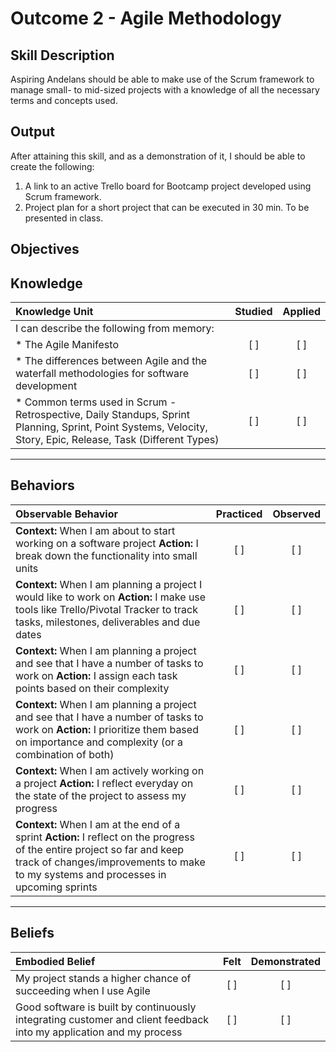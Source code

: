 # Outcome 2 - Agile Methodology

**Skill Description**
----------
Aspiring Andelans should be able to make use of the Scrum framework to manage small- to mid-sized projects with a knowledge of all the necessary terms and concepts used.


**Output**
----------
After attaining this skill, and as a demonstration of it, I should be able to create the following:

1. A link to an active Trello board for Bootcamp project developed using Scrum framework.
2. Project plan for a short project that can be executed in 30 min. To be presented in class.


**Objectives**
----------

## **Knowledge**


| Knowledge Unit   |      Studied      | Applied |
|:-------------|:------------------:|:--------:|
| I can describe the following from memory: | | |
| * The Agile Manifesto | [ ] | [ ]  |
| * The differences between Agile and the waterfall methodologies for software development |   [ ]   |   [ ] |
| * Common terms used in Scrum - Retrospective, Daily Standups, Sprint Planning, Sprint, Point Systems, Velocity, Story, Epic, Release, Task (Different Types) | [ ] |    [ ] |


----------


## **Behaviors**

| Observable Behavior   |      Practiced      | Observed |
|:-------------|:------------------:|:--------:|
| **Context:** When I am about to start working on a software project  **Action:** I break down the functionality into small units | [ ] | [ ]  |
| **Context:** When I am planning a project I would like to work on **Action:** I make use tools like Trello/Pivotal Tracker to track tasks, milestones, deliverables and due dates | [ ] |    [ ] |
| **Context:** When I am planning a project and see that I have a number of tasks to work on **Action:** I assign each task points based on their complexity |   [ ]   |   [ ] |
| **Context:** When I am planning a project and see that I have a number of tasks to work on **Action:** I prioritize them based on importance and complexity (or a combination of both) | [ ] |    [ ] |
| **Context:** When I am actively working on a project **Action:** I reflect everyday on the state of the project to assess my progress | [ ] |    [ ] |
| **Context:** When I am at the end of a sprint **Action:** I reflect on the progress of the entire project so far and keep track of changes/improvements to make to my systems and processes in upcoming sprints | [ ] |    [ ] |

----------


## **Beliefs**


| Embodied Belief   |      Felt      | Demonstrated |
|:-------------|:------------------:|:--------:|
| My project stands a higher chance of succeeding when I use Agile | [ ] | [ ]  |
| Good software is built by continuously integrating customer and client feedback into my application and my process |   [ ]   |   [ ] |
